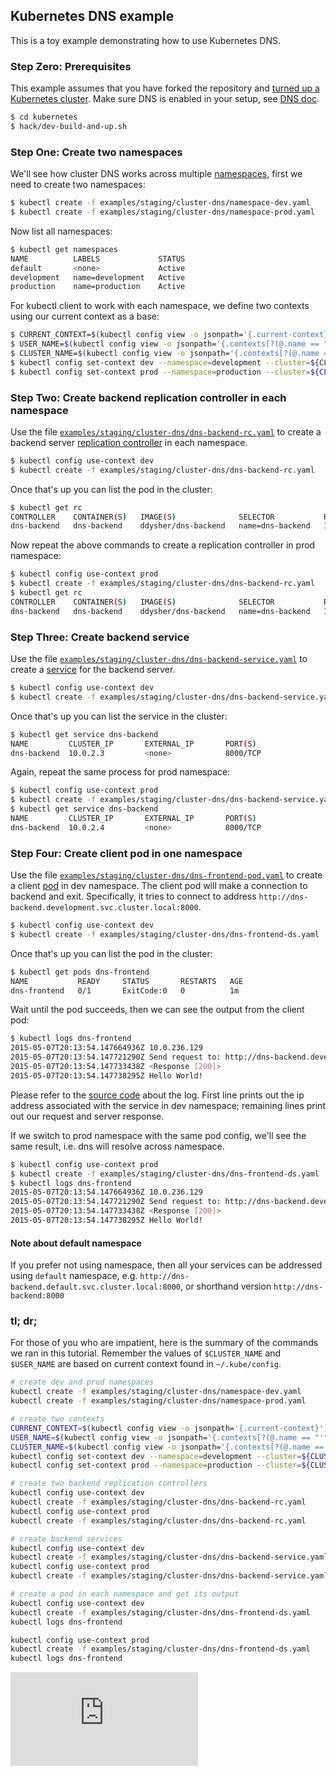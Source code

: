 ## Kubernetes DNS example

This is a toy example demonstrating how to use Kubernetes DNS.

### Step Zero: Prerequisites

This example assumes that you have forked the repository and [turned up a Kubernetes cluster](https://kubernetes.io/docs/setup/pick-right-solution/). Make sure DNS is enabled in your setup, see [DNS doc](https://github.com/kubernetes/dns).

```sh
$ cd kubernetes
$ hack/dev-build-and-up.sh
```

### Step One: Create two namespaces

We'll see how cluster DNS works across multiple [namespaces](https://kubernetes.io/docs/concepts/overview/working-with-objects/namespaces/), first we need to create two namespaces:

```sh
$ kubectl create -f examples/staging/cluster-dns/namespace-dev.yaml
$ kubectl create -f examples/staging/cluster-dns/namespace-prod.yaml
```

Now list all namespaces:

```sh
$ kubectl get namespaces
NAME          LABELS             STATUS
default       <none>             Active
development   name=development   Active
production    name=production    Active
```

For kubectl client to work with each namespace, we define two contexts using our current context as a base:

```sh
$ CURRENT_CONTEXT=$(kubectl config view -o jsonpath='{.current-context}')
$ USER_NAME=$(kubectl config view -o jsonpath='{.contexts[?(@.name == "'"${CURRENT_CONTEXT}"'")].context.user}')
$ CLUSTER_NAME=$(kubectl config view -o jsonpath='{.contexts[?(@.name == "'"${CURRENT_CONTEXT}"'")].context.cluster}')
$ kubectl config set-context dev --namespace=development --cluster=${CLUSTER_NAME} --user=${USER_NAME}
$ kubectl config set-context prod --namespace=production --cluster=${CLUSTER_NAME} --user=${USER_NAME}
```

### Step Two: Create backend replication controller in each namespace

Use the file [`examples/staging/cluster-dns/dns-backend-rc.yaml`](dns-backend-rc.yaml) to create a backend server [replication controller](https://kubernetes.io/docs/concepts/workloads/controllers/replicationcontroller/) in each namespace.

```sh
$ kubectl config use-context dev
$ kubectl create -f examples/staging/cluster-dns/dns-backend-rc.yaml
```

Once that's up you can list the pod in the cluster:

```sh
$ kubectl get rc
CONTROLLER    CONTAINER(S)   IMAGE(S)              SELECTOR           REPLICAS
dns-backend   dns-backend    ddysher/dns-backend   name=dns-backend   1
```

Now repeat the above commands to create a replication controller in prod namespace:

```sh
$ kubectl config use-context prod
$ kubectl create -f examples/staging/cluster-dns/dns-backend-rc.yaml
$ kubectl get rc
CONTROLLER    CONTAINER(S)   IMAGE(S)              SELECTOR           REPLICAS
dns-backend   dns-backend    ddysher/dns-backend   name=dns-backend   1
```

### Step Three: Create backend service

Use the file [`examples/staging/cluster-dns/dns-backend-service.yaml`](dns-backend-service.yaml) to create
a [service](https://kubernetes.io/docs/concepts/services-networking/service/) for the backend server.

```sh
$ kubectl config use-context dev
$ kubectl create -f examples/staging/cluster-dns/dns-backend-service.yaml
```

Once that's up you can list the service in the cluster:

```sh
$ kubectl get service dns-backend
NAME         CLUSTER_IP       EXTERNAL_IP       PORT(S)                SELECTOR          AGE
dns-backend  10.0.2.3         <none>            8000/TCP               name=dns-backend  1d
```

Again, repeat the same process for prod namespace:

```sh
$ kubectl config use-context prod
$ kubectl create -f examples/staging/cluster-dns/dns-backend-service.yaml
$ kubectl get service dns-backend
NAME         CLUSTER_IP       EXTERNAL_IP       PORT(S)                SELECTOR          AGE
dns-backend  10.0.2.4         <none>            8000/TCP               name=dns-backend  1d
```

### Step Four: Create client pod in one namespace

Use the file [`examples/staging/cluster-dns/dns-frontend-pod.yaml`](dns-frontend-pod.yaml) to create a client [pod](https://kubernetes.io/docs/concepts/workloads/pods/pod/) in dev namespace. The client pod will make a connection to backend and exit. Specifically, it tries to connect to address `http://dns-backend.development.svc.cluster.local:8000`.

```sh
$ kubectl config use-context dev
$ kubectl create -f examples/staging/cluster-dns/dns-frontend-ds.yaml
```

Once that's up you can list the pod in the cluster:

```sh
$ kubectl get pods dns-frontend
NAME           READY     STATUS       RESTARTS   AGE
dns-frontend   0/1       ExitCode:0   0          1m
```

Wait until the pod succeeds, then we can see the output from the client pod:

```sh
$ kubectl logs dns-frontend
2015-05-07T20:13:54.147664936Z 10.0.236.129
2015-05-07T20:13:54.147721290Z Send request to: http://dns-backend.development.svc.cluster.local:8000
2015-05-07T20:13:54.147733438Z <Response [200]>
2015-05-07T20:13:54.147738295Z Hello World!
```

Please refer to the [source code](images/frontend/client.py) about the log. First line prints out the ip address associated with the service in dev namespace; remaining lines print out our request and server response.

If we switch to prod namespace with the same pod config, we'll see the same result, i.e. dns will resolve across namespace.

```sh
$ kubectl config use-context prod
$ kubectl create -f examples/staging/cluster-dns/dns-frontend-ds.yaml
$ kubectl logs dns-frontend
2015-05-07T20:13:54.147664936Z 10.0.236.129
2015-05-07T20:13:54.147721290Z Send request to: http://dns-backend.development.svc.cluster.local:8000
2015-05-07T20:13:54.147733438Z <Response [200]>
2015-05-07T20:13:54.147738295Z Hello World!
```


#### Note about default namespace

If you prefer not using namespace, then all your services can be addressed using `default` namespace, e.g. `http://dns-backend.default.svc.cluster.local:8000`, or shorthand version `http://dns-backend:8000`


### tl; dr;

For those of you who are impatient, here is the summary of the commands we ran in this tutorial. Remember the values of `$CLUSTER_NAME` and `$USER_NAME` are based on current context found in `~/.kube/config`.

```sh
# create dev and prod namespaces
kubectl create -f examples/staging/cluster-dns/namespace-dev.yaml
kubectl create -f examples/staging/cluster-dns/namespace-prod.yaml

# create two contexts
CURRENT_CONTEXT=$(kubectl config view -o jsonpath='{.current-context}')
USER_NAME=$(kubectl config view -o jsonpath='{.contexts[?(@.name == "'"${CURRENT_CONTEXT}"'")].context.user}')
CLUSTER_NAME=$(kubectl config view -o jsonpath='{.contexts[?(@.name == "'"${CURRENT_CONTEXT}"'")].context.cluster}')
kubectl config set-context dev --namespace=development --cluster=${CLUSTER_NAME} --user=${USER_NAME}
kubectl config set-context prod --namespace=production --cluster=${CLUSTER_NAME} --user=${USER_NAME}

# create two backend replication controllers
kubectl config use-context dev
kubectl create -f examples/staging/cluster-dns/dns-backend-rc.yaml
kubectl config use-context prod
kubectl create -f examples/staging/cluster-dns/dns-backend-rc.yaml

# create backend services
kubectl config use-context dev
kubectl create -f examples/staging/cluster-dns/dns-backend-service.yaml
kubectl config use-context prod
kubectl create -f examples/staging/cluster-dns/dns-backend-service.yaml

# create a pod in each namespace and get its output
kubectl config use-context dev
kubectl create -f examples/staging/cluster-dns/dns-frontend-ds.yaml
kubectl logs dns-frontend

kubectl config use-context prod
kubectl create -f examples/staging/cluster-dns/dns-frontend-ds.yaml
kubectl logs dns-frontend
```


<!-- BEGIN MUNGE: GENERATED_ANALYTICS -->
[![Analytics](https://kubernetes-site.appspot.com/UA-36037335-10/GitHub/examples/staging/cluster-dns/README.md?pixel)]()
<!-- END MUNGE: GENERATED_ANALYTICS -->
